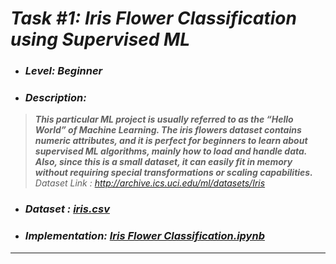 # _Task #1: Iris Flower Classification using Supervised ML_ 
* ### _Level: Beginner_
* ### _Description:_
> **_This particular ML project is usually referred to as the “Hello World” of Machine Learning. The iris flowers dataset contains numeric attributes, and it is perfect for beginners to learn about supervised ML algorithms, mainly how to load and handle data. Also, since this is a small dataset, it can easily fit in memory without requiring special transformations or scaling capabilities._**
>  _Dataset Link : http://archive.ics.uci.edu/ml/datasets/Iris_
* ### _Dataset : [iris.csv](iris.csv)_
* ### _Implementation: [Iris Flower Classification.ipynb](Iris%20Flower%20Classification.ipynb)_
---
